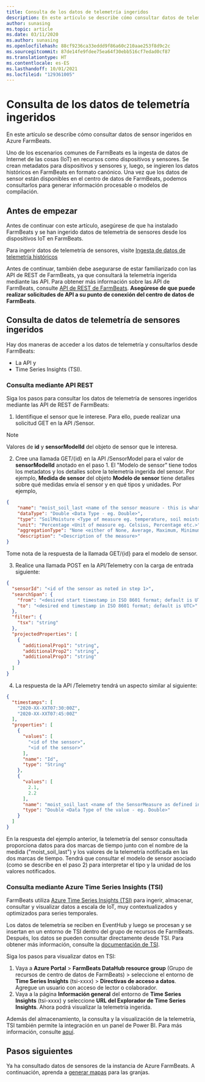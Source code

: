 ```yaml
---
title: Consulta de los datos de telemetría ingeridos
description: En este artículo se describe cómo consultar datos de telemetría ingeridos.
author: sunasing
ms.topic: article
ms.date: 03/11/2020
ms.author: sunasing
ms.openlocfilehash: 88cf9236ca33eddd9f86a60c210aae253f8d9c2c
ms.sourcegitcommit: 87de14fe9fdee75ea64f30ebb516cf7edad0cf87
ms.translationtype: HT
ms.contentlocale: es-ES
ms.lasthandoff: 10/01/2021
ms.locfileid: "129361005"
---
```

# <a name="query-ingested-telemetry-data"></a>Consulta de los datos de telemetría ingeridos

En este artículo se describe cómo consultar datos de sensor ingeridos en Azure FarmBeats.

Uno de los escenarios comunes de FarmBeats es la ingesta de datos de Internet de las cosas (IoT) en recursos como dispositivos y sensores. Se crean metadatos para dispositivos y sensores y, luego, se ingieren los datos históricos en FarmBeats en formato canónico. Una vez que los datos de sensor están disponibles en el centro de datos de FarmBeats, podemos consultarlos para generar información procesable o modelos de compilación.

## <a name="before-you-begin"></a>Antes de empezar

Antes de continuar con este artículo, asegúrese de que ha instalado FarmBeats y se han ingerido datos de telemetría de sensores desde los dispositivos IoT en FarmBeats.

Para ingerir datos de telemetría de sensores, visite [Ingesta de datos de telemetría históricos](ingest-historical-telemetry-data-in-azure-farmbeats.md)

Antes de continuar, también debe asegurarse de estar familiarizado con las API de REST de FarmBeats, ya que consultará la telemetría ingerida mediante las API. Para obtener más información sobre las API de FarmBeats, consulte [API de REST de FarmBeats](rest-api-in-azure-farmbeats.md). **Asegúrese de que puede realizar solicitudes de API a su punto de conexión del centro de datos de FarmBeats**.

## <a name="query-ingested-sensor-telemetry-data"></a>Consulta de datos de telemetría de sensores ingeridos

Hay dos maneras de acceder a los datos de telemetría y consultarlos desde FarmBeats:

- La API y
- Time Series Insights (TSI).

### <a name="query-using-rest-api"></a>Consulta mediante API REST

Siga los pasos para consultar los datos de telemetría de sensores ingeridos mediante las API de REST de FarmBeats:

1. Identifique el sensor que le interese. Para ello, puede realizar una solicitud GET en la API /Sensor.

> [!NOTE]
> Valores de **id** y **sensorModelId** del objeto de sensor que le interesa.

2. Cree una llamada GET/{id} en la API /SensorModel para el valor de **sensorModelId** anotado en el paso 1. El "Modelo de sensor" tiene todos los metadatos y los detalles sobre la telemetría ingerida del sensor. Por ejemplo, **Medida de sensor** del objeto **Modelo de sensor** tiene detalles sobre qué medidas envía el sensor y en qué tipos y unidades. Por ejemplo,

  ```json
  {
      "name": "moist_soil_last <name of the sensor measure - this is what we will receive as part of the queried telemetry data>",
      "dataType": "Double <Data Type - eg. Double>",
      "type": "SoilMoisture <Type of measure eg. temperature, soil moisture etc.>",
      "unit": "Percentage <Unit of measure eg. Celsius, Percentage etc.>",
      "aggregationType": "None <either of None, Average, Maximum, Minimum, StandardDeviation>",
      "description": "<Description of the measure>"
  }
  ```
Tome nota de la respuesta de la llamada GET/{id} para el modelo de sensor.

3. Realice una llamada POST en la API/Telemetry con la carga de entrada siguiente:

  ```json
  {
    "sensorId": "<id of the sensor as noted in step 1>",
    "searchSpan": {
      "from": "<desired start timestamp in ISO 8601 format; default is UTC>",
      "to": "<desired end timestamp in ISO 8601 format; default is UTC>"
    },
    "filter": {
      "tsx": "string"
    },
    "projectedProperties": [
      {
        "additionalProp1": "string",
        "additionalProp2": "string",
        "additionalProp3": "string"
      }
    ]
  }
  ```
4. La respuesta de la API /Telemetry tendrá un aspecto similar al siguiente:

  ```json
  {
    "timestamps": [
      "2020-XX-XXT07:30:00Z",
      "2020-XX-XXT07:45:00Z"
    ],
    "properties": [
      {
        "values": [
          "<id of the sensor>",
          "<id of the sensor>"
        ],
        "name": "Id",
        "type": "String"
      },
      {
        "values": [
          2.1,
          2.2
        ],
        "name": "moist_soil_last <name of the SensorMeasure as defined in the SensorModel object>",
        "type": "Double <Data Type of the value - eg. Double>"
      }
    ]
  }
  ```
En la respuesta del ejemplo anterior, la telemetría del sensor consultada proporciona datos para dos marcas de tiempo junto con el nombre de la medida ("moist_soil_last") y los valores de la telemetría notificada en las dos marcas de tiempo. Tendrá que consultar el modelo de sensor asociado (como se describe en el paso 2) para interpretar el tipo y la unidad de los valores notificados.

### <a name="query-using-azure-time-series-insights-tsi"></a>Consulta mediante Azure Time Series Insights (TSI)

FarmBeats utiliza [Azure Time Series Insights (TSI)](https://azure.microsoft.com/services/time-series-insights/) para ingerir, almacenar, consultar y visualizar datos a escala de IoT, muy contextualizados y optimizados para series temporales.

Los datos de telemetría se reciben en EventHub y luego se procesan y se insertan en un entorno de TSI dentro del grupo de recursos de FarmBeats. Después, los datos se pueden consultar directamente desde TSI. Para obtener más información, consulte la [documentación de TSI](../../time-series-insights/time-series-insights-explorer.md).

Siga los pasos para visualizar datos en TSI:

1. Vaya a **Azure Portal** > **FarmBeats DataHub resource group** (Grupo de recursos de centro de datos de FarmBeats) > seleccione el entorno de **Time Series Insights** (tsi-xxxx) > **Directivas de acceso a datos**. Agregue un usuario con acceso de lector o colaborador.
2. Vaya a la página **Información general** del entorno de **Time Series Insights** (tsi-xxxx) y seleccione **URL del Explorador de Time Series Insights**. Ahora podrá visualizar la telemetría ingerida.

Además del almacenamiento, la consulta y la visualización de la telemetría, TSI también permite la integración en un panel de Power BI. Para más información, consulte [aquí](../../time-series-insights/how-to-connect-power-bi.md).

## <a name="next-steps"></a>Pasos siguientes

Ya ha consultado datos de sensores de la instancia de Azure FarmBeats. A continuación, aprenda a [generar mapas](generate-maps-in-azure-farmbeats.md#generate-maps) para las granjas.